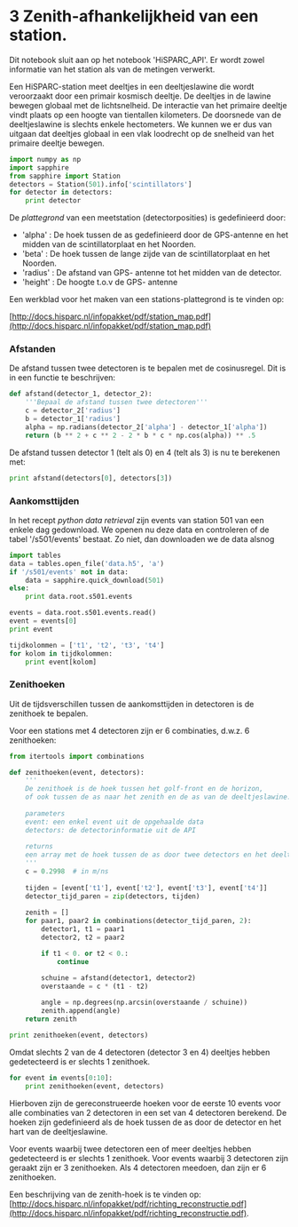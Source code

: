 # 3 Zenith-afhankelijkheid van een station.

Dit notebook sluit aan op het notebook 'HiSPARC_API'. Er wordt zowel informatie
van het station als van de metingen verwerkt.

Een HiSPARC-station meet deeltjes in een deeltjeslawine die wordt veroorzaakt
door een primair kosmisch deeltje. De deeltjes in de lawine bewegen globaal met
de lichtsnelheid. De interactie van het primaire deeltje vindt plaats op een
hoogte van tientallen kilometers. De doorsnede van de deeltjeslawine is slechts
enkele hectometers. We kunnen we er dus van uitgaan dat deeltjes globaal in een
vlak loodrecht op de snelheid van het primaire deeltje bewegen.


```python
import numpy as np
import sapphire
from sapphire import Station
detectors = Station(501).info['scintillators']
for detector in detectors:
    print detector
```

De *plattegrond* van een meetstation (detectorposities) is gedefinieerd door:

- 'alpha' : De hoek tussen de as gedefinieerd door de GPS-antenne en het midden
van de scintillatorplaat en het Noorden.
- 'beta' : De hoek tussen de lange zijde van de scintillatorplaat en het
Noorden.
- 'radius' : De afstand van GPS- antenne tot het midden van de detector.
- 'height' : De hoogte t.o.v de GPS- antenne

Een werkblad voor het maken van een stations-plattegrond is te vinden op:

[http://docs.hisparc.nl/infopakket/pdf/station_map.pdf](http://docs.hisparc.nl/infopakket/pdf/station_map.pdf)

### Afstanden
De afstand tussen twee detectoren is te bepalen met de cosinusregel. Dit is in
een functie te beschrijven:


```python
def afstand(detector_1, detector_2):
    '''Bepaal de afstand tussen twee detectoren'''
    c = detector_2['radius']
    b = detector_1['radius']
    alpha = np.radians(detector_2['alpha'] - detector_1['alpha'])
    return (b ** 2 + c ** 2 - 2 * b * c * np.cos(alpha)) ** .5
```

De afstand tussen detector 1 (telt als 0) en 4 (telt als 3) is nu te berekenen
met:


```python
print afstand(detectors[0], detectors[3])
```

### Aankomsttijden

In het recept *python data retrieval* zijn events van station 501 van een enkele
dag gedownload.
We openen nu deze data en controleren of de tabel '/s501/events' bestaat. Zo
niet, dan downloaden we de data alsnog


```python
import tables
data = tables.open_file('data.h5', 'a')
if '/s501/events' not in data:
    data = sapphire.quick_download(501)
else:
    print data.root.s501.events
```


```python
events = data.root.s501.events.read()
event = events[0]
print event
```


```python
tijdkolommen = ['t1', 't2', 't3', 't4'] 
for kolom in tijdkolommen:
    print event[kolom]
```

### Zenithoeken

Uit de tijdsverschillen tussen de aankomsttijden in detectoren is de zenithoek
te bepalen.

Voor een stations met 4 detectoren zijn er 6 combinaties, d.w.z. 6 zenithoeken:


```python
from itertools import combinations

def zenithoeken(event, detectors):
    ''' 
    De zenithoek is de hoek tussen het golf-front en de horizon, 
    of ook tussen de as naar het zenith en de as van de deeltjeslawine.
    
    parameters
    event: een enkel event uit de opgehaalde data
    detectors: de detectorinformatie uit de API
    
    returns
    een array met de hoek tussen de as door twee detectors en het deeltjes front.
    '''
    c = 0.2998  # in m/ns
    
    tijden = [event['t1'], event['t2'], event['t3'], event['t4']]
    detector_tijd_paren = zip(detectors, tijden)
    
    zenith = []
    for paar1, paar2 in combinations(detector_tijd_paren, 2):
        detector1, t1 = paar1
        detector2, t2 = paar2

        if t1 < 0. or t2 < 0.:
            continue

        schuine = afstand(detector1, detector2)
        overstaande = c * (t1 - t2) 
        
        angle = np.degrees(np.arcsin(overstaande / schuine))
        zenith.append(angle)
    return zenith
```


```python
print zenithoeken(event, detectors)
```

Omdat slechts 2 van de 4 detectoren (detector 3 en 4) deeltjes hebben
gedetecteerd is er slechts 1 zenithoek.


```python
for event in events[0:10]:
    print zenithoeken(event, detectors)
```

Hierboven zijn de gereconstrueerde hoeken voor de eerste 10 events voor alle
combinaties van 2 detectoren in een set van 4 detectoren berekend. De hoeken
zijn gedefinieerd als de hoek tussen de as door de detector en het hart van de
deeltjeslawine.

Voor events waarbij twee detectoren een of meer deeltjes hebben gedetecteerd is
er slechts 1 zenithoek. Voor events waarbij 3 detectoren zijn geraakt zijn er 3
zenithoeken. Als 4 detectoren meedoen, dan zijn er 6 zenithoeken.

Een beschrijving van de zenith-hoek is te vinden op: [http://docs.hisparc.nl/infopakket/pdf/richting_reconstructie.pdf](http://docs.hisparc.nl/infopakket/pdf/richting_reconstructie.pdf).
